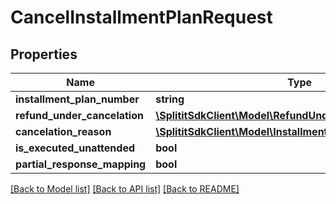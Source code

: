 # CancelInstallmentPlanRequest

## Properties
Name | Type | Description | Notes
------------ | ------------- | ------------- | -------------
**installment_plan_number** | **string** |  | [optional] 
**refund_under_cancelation** | [**\SplititSdkClient\Model\RefundUnderCancelation**](RefundUnderCancelation.md) |  | 
**cancelation_reason** | [**\SplititSdkClient\Model\InstallmentPlanCancelationReason**](InstallmentPlanCancelationReason.md) |  | 
**is_executed_unattended** | **bool** |  | 
**partial_response_mapping** | **bool** |  | 

[[Back to Model list]](../README.md#documentation-for-models) [[Back to API list]](../README.md#documentation-for-api-endpoints) [[Back to README]](../README.md)


